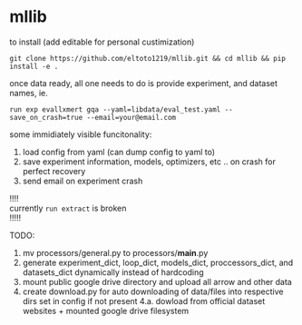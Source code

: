 # mllib
to install (add editable for personal custimization)
```
git clone https://github.com/eltoto1219/mllib.git && cd mllib && pip install -e .
```
once data ready, all one needs to do is provide experiment, and dataset names, ie.
```
run exp evallxmert gqa --yaml=libdata/eval_test.yaml --save_on_crash=true --email=your@email.com
```
some immidiately visible funcitonality:
1. load config from yaml (can dump config to yaml to) 
2. save experiment information, models, optimizers, etc .. on crash for perfect recovery
3. send email on experiment crash



!!!! <br />
currently `run extract` is broken <br />
!!!!!<br />



TODO:<br />
1. mv processors/general.py to processors/__main__.py
2. generate experiment_dict, loop_dict, models_dict, proccessors_dict, and datasets_dict dynamically instead of hardcoding
3. mount public google drive directory and upload all arrow and other data
4. create download.py for auto downloading of data/files into respective dirs set in config if not present
4.a. dowload from official dataset websites + mounted google drive filesystem
